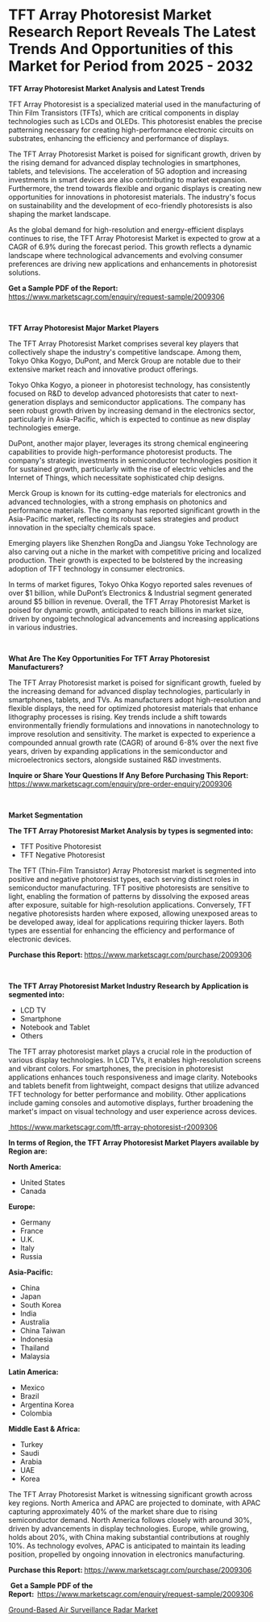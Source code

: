 <p><h1>TFT Array Photoresist Market Research Report Reveals The Latest Trends And Opportunities of this Market for Period from 2025 - 2032</h1></p><p><strong>TFT Array Photoresist Market Analysis and Latest Trends</strong></p>
<p><p>TFT Array Photoresist is a specialized material used in the manufacturing of Thin Film Transistors (TFTs), which are critical components in display technologies such as LCDs and OLEDs. This photoresist enables the precise patterning necessary for creating high-performance electronic circuits on substrates, enhancing the efficiency and performance of displays.</p><p>The TFT Array Photoresist Market is poised for significant growth, driven by the rising demand for advanced display technologies in smartphones, tablets, and televisions. The acceleration of 5G adoption and increasing investments in smart devices are also contributing to market expansion. Furthermore, the trend towards flexible and organic displays is creating new opportunities for innovations in photoresist materials. The industry's focus on sustainability and the development of eco-friendly photoresists is also shaping the market landscape.</p><p>As the global demand for high-resolution and energy-efficient displays continues to rise, the TFT Array Photoresist Market is expected to grow at a CAGR of 6.9% during the forecast period. This growth reflects a dynamic landscape where technological advancements and evolving consumer preferences are driving new applications and enhancements in photoresist solutions.</p></p>
<p><strong>Get a Sample PDF of the Report:&nbsp;</strong> <a href="https://www.marketscagr.com/enquiry/request-sample/2009306?utm_campaign=2450&utm_medium=2&utm_source=Github&utm_content=ia&utm_term=28022025&utm_id=tft-array-photoresist">https://www.marketscagr.com/enquiry/request-sample/2009306</a></p>
<p>&nbsp;</p>
<p><strong>TFT Array Photoresist Major Market Players</strong></p>
<p><p>The TFT Array Photoresist Market comprises several key players that collectively shape the industry's competitive landscape. Among them, Tokyo Ohka Kogyo, DuPont, and Merck Group are notable due to their extensive market reach and innovative product offerings. </p><p>Tokyo Ohka Kogyo, a pioneer in photoresist technology, has consistently focused on R&D to develop advanced photoresists that cater to next-generation displays and semiconductor applications. The company has seen robust growth driven by increasing demand in the electronics sector, particularly in Asia-Pacific, which is expected to continue as new display technologies emerge.</p><p>DuPont, another major player, leverages its strong chemical engineering capabilities to provide high-performance photoresist products. The company's strategic investments in semiconductor technologies position it for sustained growth, particularly with the rise of electric vehicles and the Internet of Things, which necessitate sophisticated chip designs.</p><p>Merck Group is known for its cutting-edge materials for electronics and advanced technologies, with a strong emphasis on photonics and performance materials. The company has reported significant growth in the Asia-Pacific market, reflecting its robust sales strategies and product innovation in the specialty chemicals space.</p><p>Emerging players like Shenzhen RongDa and Jiangsu Yoke Technology are also carving out a niche in the market with competitive pricing and localized production. Their growth is expected to be bolstered by the increasing adoption of TFT technology in consumer electronics.</p><p>In terms of market figures, Tokyo Ohka Kogyo reported sales revenues of over $1 billion, while DuPont’s Electronics & Industrial segment generated around $5 billion in revenue. Overall, the TFT Array Photoresist Market is poised for dynamic growth, anticipated to reach billions in market size, driven by ongoing technological advancements and increasing applications in various industries.</p></p>
<p>&nbsp;</p>
<p><strong>What Are The Key Opportunities For TFT Array Photoresist Manufacturers?</strong></p>
<p><p>The TFT Array Photoresist market is poised for significant growth, fueled by the increasing demand for advanced display technologies, particularly in smartphones, tablets, and TVs. As manufacturers adopt high-resolution and flexible displays, the need for optimized photoresist materials that enhance lithography processes is rising. Key trends include a shift towards environmentally friendly formulations and innovations in nanotechnology to improve resolution and sensitivity. The market is expected to experience a compounded annual growth rate (CAGR) of around 6-8% over the next five years, driven by expanding applications in the semiconductor and microelectronics sectors, alongside sustained R&D investments.</p></p>
<p><strong>Inquire or Share Your Questions If Any Before Purchasing This Report:</strong> <a href="https://www.marketscagr.com/enquiry/pre-order-enquiry/2009306?utm_campaign=2450&utm_medium=2&utm_source=Github&utm_content=ia&utm_term=28022025&utm_id=tft-array-photoresist">https://www.marketscagr.com/enquiry/pre-order-enquiry/2009306</a></p>
<p>&nbsp;</p>
<p><strong>Market Segmentation</strong></p>
<p><strong>The TFT Array Photoresist Market Analysis by types is segmented into:</strong></p>
<p><ul><li>TFT Positive Photoresist</li><li>TFT Negative Photoresist</li></ul></p>
<p><p>The TFT (Thin-Film Transistor) Array Photoresist market is segmented into positive and negative photoresist types, each serving distinct roles in semiconductor manufacturing. TFT positive photoresists are sensitive to light, enabling the formation of patterns by dissolving the exposed areas after exposure, suitable for high-resolution applications. Conversely, TFT negative photoresists harden where exposed, allowing unexposed areas to be developed away, ideal for applications requiring thicker layers. Both types are essential for enhancing the efficiency and performance of electronic devices.</p></p>
<p><strong>Purchase this Report:&nbsp;</strong><a href="https://www.marketscagr.com/purchase/2009306?utm_campaign=2450&utm_medium=2&utm_source=Github&utm_content=ia&utm_term=28022025&utm_id=tft-array-photoresist">https://www.marketscagr.com/purchase/2009306</a></p>
<p>&nbsp;</p>
<p><strong>The TFT Array Photoresist Market Industry Research by Application is segmented into:</strong></p>
<p><ul><li>LCD TV</li><li>Smartphone</li><li>Notebook and Tablet</li><li>Others</li></ul></p>
<p><p>The TFT array photoresist market plays a crucial role in the production of various display technologies. In LCD TVs, it enables high-resolution screens and vibrant colors. For smartphones, the precision in photoresist applications enhances touch responsiveness and image clarity. Notebooks and tablets benefit from lightweight, compact designs that utilize advanced TFT technology for better performance and mobility. Other applications include gaming consoles and automotive displays, further broadening the market's impact on visual technology and user experience across devices.</p></p>
<p><a href="https://www.marketscagr.com/tft-array-photoresist-r2009306?utm_campaign=2450&utm_medium=2&utm_source=Github&utm_content=ia&utm_term=28022025&utm_id=tft-array-photoresist">&nbsp;https://www.marketscagr.com/tft-array-photoresist-r2009306</a></p>
<p><strong>In terms of Region, the TFT Array Photoresist Market Players available by Region are:</strong></p>
<p>
    <p> <strong> North America: </strong>
        <ul>
            <li>United States</li>
            <li>Canada</li>
        </ul>
        </p> 
    <p> <strong> Europe: </strong>
        <ul>
            <li>Germany</li>
            <li>France</li>
            <li>U.K.</li>
            <li>Italy</li>
            <li>Russia</li>
        </ul>
        </p> 
    <p> <strong> Asia-Pacific: </strong>
        <ul>
            <li>China</li>
            <li>Japan</li>
            <li>South Korea</li>
            <li>India</li>
            <li>Australia</li>
            <li>China Taiwan</li>
            <li>Indonesia</li>
            <li>Thailand</li>
            <li>Malaysia</li>
        </ul>
        </p> 
    <p> <strong> Latin America: </strong>
        <ul>
            <li>Mexico</li>
            <li>Brazil</li>
            <li>Argentina Korea</li>
            <li>Colombia</li>
        </ul>
        </p> 
    <p> <strong> Middle East & Africa: </strong>
        <ul>
            <li>Turkey</li>
            <li>Saudi</li>
            <li>Arabia</li>
            <li>UAE</li>
            <li>Korea</li>
        </ul>
    </p>
    </p>
<p><p>The TFT Array Photoresist Market is witnessing significant growth across key regions. North America and APAC are projected to dominate, with APAC capturing approximately 40% of the market share due to rising semiconductor demand. North America follows closely with around 30%, driven by advancements in display technologies. Europe, while growing, holds about 20%, with China making substantial contributions at roughly 10%. As technology evolves, APAC is anticipated to maintain its leading position, propelled by ongoing innovation in electronics manufacturing.</p></p>
<p><strong>Purchase this Report: </strong><a href="https://www.marketscagr.com/purchase/2009306?utm_campaign=2450&utm_medium=2&utm_source=Github&utm_content=ia&utm_term=28022025&utm_id=tft-array-photoresist">https://www.marketscagr.com/purchase/2009306</a></p>
<p>&nbsp;<strong>Get a Sample PDF of the Report:&nbsp;&nbsp;</strong><a href="https://www.marketscagr.com/enquiry/request-sample/2009306?utm_campaign=2450&utm_medium=2&utm_source=Github&utm_content=ia&utm_term=28022025&utm_id=tft-array-photoresist">https://www.marketscagr.com/enquiry/request-sample/2009306</a></p>
<p><strong></strong></p>
<p><p><a href="https://github.com/duzcupetriv/Market-Research-Report-List-1/blob/main/ground-based-air-surveillance-radar-market.md?utm_campaign=2450&utm_medium=2&utm_source=Github&utm_content=ia&utm_term=28022025&utm_id=tft-array-photoresist">Ground-Based Air Surveillance Radar Market</a></p></p>